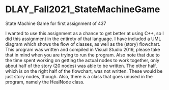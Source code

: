 # DLAY_Fall2021_StateMachineGame
State Machine Game for first assignment of 437

I wanted to use this assignment as a chance to get better at using C++, so I did this assignment in the entirety of that language. 
I have included a UML diagram which shows the flow of classes, as well as the (story) flowchart. 
This program was written and compiled in Visual Studio 2019, please take that in mind when you are trying to run the program. 
Also note that due to the time spent working on getting the actual nodes to work together, only about half of the story (20 nodes) was able to be written. The other half, 
which is on the right half of the flowchart, was not written. These would be just story nodes, though. Also, there is a class that goes unused in the program, namely the
HealNode class.
